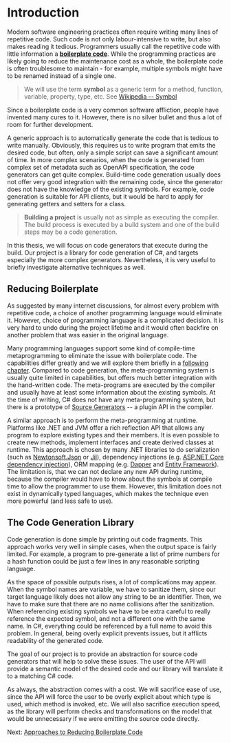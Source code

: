 # Introduction

Modern software engineering practices often require writing many lines of repetitive code.
Such code is not only labour-intensive to write, but also makes reading it tedious.
Programmers usually call the repetitive code with little information a [**boilerplate code**](https://en.wikipedia.org/wiki/Boilerplate_code).
While the programming practices are likely going to reduce the maintenance cost as a whole,
the boilerplate code is often troublesome to maintain -
for example, multiple symbols might have to be renamed instead of a single one.

> We will use the term **symbol** as a generic term for a method, function, variable, property, type, etc.
> See [Wikipedia -- Symbol](https://en.wikipedia.org/wiki/Symbol_%28programming%29)

Since a boilerplate code is a very common software affliction, people have invented many cures to it.
However, there is no silver bullet and thus a lot of room for further development.

A generic approach is to automatically generate the code that is tedious to write manually.
Obviously, this requires us to write program that emits the desired code, but often, only a simple script can save a significant amount of time.
In more complex scenarios, when the code is generated from complex set of metadata such as OpenAPI specification, the code generators can get quite complex.
Build-time code generation usually does not offer very good integration with the remaining code, since the generator does not have the knowledge of the existing symbols.
For example, code generation is suitable for API clients, but it would be hard to apply for generating getters and setters for a class.

> **Building a project** is usually not as simple as executing the compiler.
> The build process is executed by a build system and one of the build steps may be a code generation.

In this thesis, we will focus on code generators that execute during the build.
Our project is a library for code generation of C#, and targets especially the more complex generators.
Nevertheless, it is very useful to briefly investigate alternative techniques as well.

## Reducing Boilerplate

As suggested by many internet discussions, for almost every problem with repetitive code, a choice of another programming language would eliminate it.
However, choice of programming language is a complicated decision.
It is very hard to undo during the project lifetime and it would often backfire on another problem that was easier in the original language.

Many programming languages support some kind of compile-time metaprogramming to eliminate the issue with boilerplate code.
The capabilities differ greatly and we will explore them briefly in a [following chapter](./approaches.md).
Compared to code generation, the meta-programming system is usually quite limited in capabilities, but offers much better integration with the hand-written code.
The meta-programs are executed by the compiler and usually have at least some information about the existing symbols.
At the time of writing, C# does not have any meta-programming system, but there is a prototype of [Source Generators](https://devblogs.microsoft.com/dotnet/introducing-c-source-generators/) -- a plugin API in the compiler.

A similar approach is to perform the meta-programming at runtime.
Platforms like .NET and JVM offer a rich reflection API that allows any program to explore existing types and their members.
It is even possible to create new methods, implement interfaces and create derived classes at runtime.
This approach is chosen by many .NET libraries to do serialization (such as [Newtonsoft.Json](https://github.com/JamesNK/Newtonsoft.Json) or [Jil](https://github.com/kevin-montrose/Jil)), dependency injections (e.g. [ASP.NET Core dependency injection](https://docs.microsoft.com/en-us/aspnet/core/fundamentals/dependency-injection?view=aspnetcore-3.1)), ORM mapping (e.g. [Dapper](https://github.com/StackExchange/Dapper) and [Entity Framework](https://github.com/dotnet/efcore)).
The limitation is, that we can not declare any new API during runtime, because the compiler would have to know about the symbols at compile time to allow the programmer to use them.
However, this limitation does not exist in dynamically typed languages, which makes the technique even more powerful (and less safe to use).

## The Code Generation Library

Code generation is done simple by printing out code fragments.
This approach works very well in simple cases, when the output space is fairly limited.
For example, a program to pre-generate a list of prime numbers for a hash function could be just a few lines in any reasonable scripting language.

As the space of possible outputs rises, a lot of complications may appear.
When the symbol names are variable, we have to sanitize them, since our target language likely does not allow any string to be an identifier.
Then, we have to make sure that there are no name collisions after the sanitization.
When referencing existing symbols we have to be extra careful to really reference the expected symbol, and not a different one with the same name.
In C#, everything could be referenced by a full name to avoid this problem.
In general, being overly explicit prevents issues, but it afflicts readability of the generated code.

The goal of our project is to provide an abstraction for source code generators that will help to solve these issues.
The user of the API will provide a semantic model of the desired code and our library will translate it to a matching C# code.

As always, the abstraction comes with a cost.
We will sacrifice ease of use, since the API will force the user to be overly explicit about which type is used, which method is invoked, etc.
We will also sacrifice execution speed, as the library will perform checks and transformations on the model that would be unnecessary if we were emitting the source code directly.

Next: [Approaches to Reducing Boilerplate Code](./approaches.md)
